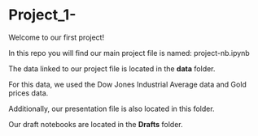 # Project_1-

Welcome to our first project!<p><p>
  
In this repo you will find our main project file is named: project-nb.ipynb<p><p>

The data linked to our project file is located in the **data** folder.<p><p>
  For this data, we used the Dow Jones Industrial Average data and Gold prices data.<p><p>
  Additionally, our presentation file is also located in this folder. <p><p>

Our draft notebooks are located in the **Drafts** folder. <p><p>

